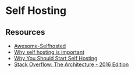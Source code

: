 # Self Hosting

## Resources

- [Awesome-Selfhosted](https://github.com/awesome-selfhosted/awesome-selfhosted)
- [Why self hosting is important](https://dataswamp.org/~solene/2021-07-23-why-selfhosting-is-important.html)
- [Why You Should Start Self Hosting](https://rohanrd.xyz/posts/why-you-should-start-self-hosting/)
- [Stack Overflow: The Architecture - 2016 Edition](https://nickcraver.com/blog/2016/02/17/stack-overflow-the-architecture-2016-edition/)

